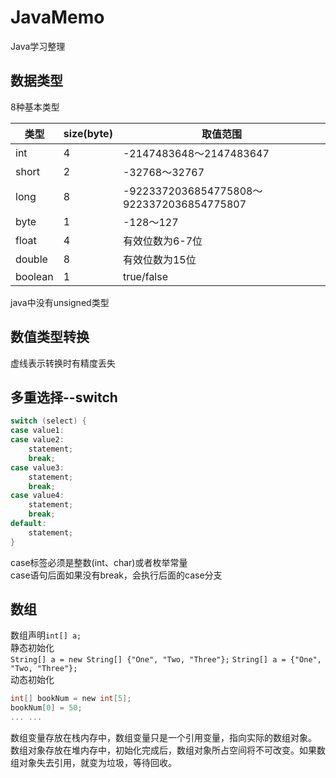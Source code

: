 # JavaMemo

Java学习整理

## 数据类型

8种基本类型

| 类型      | size(byte) | 取值范围                |
| --------- | ---------- | ----------------------- |
| int       | 4          | -2147483648～2147483647 |
| short     | 2          | -32768～32767           |
| long      | 8          | -9223372036854775808～9223372036854775807 |
| byte      | 1          | -128～127               |
| float     | 4          | 有效位数为6-7位         |
| double    | 8          | 有效位数为15位          |
| boolean   | 1          | true/false              |
java中没有unsigned类型

## 数值类型转换

虚线表示转换时有精度丢失

## 多重选择--switch
```c
switch (select) {
case value1:
case value2:
    statement;
    break;
case value3:
    statement;
    break;
case value4:
    statement;
    break;
default:
    statement;
}
```
case标签必须是整数(int、char)或者枚举常量  
case语句后面如果没有break，会执行后面的case分支

## 数组
数组声明`int[] a;`  
静态初始化  
`String[] a = new String[] {"One", "Two, "Three"};` `String[] a = {"One", "Two, "Three"};`  
动态初始化  
```c
int[] bookNum = new int[5];
bookNum[0] = 50;
... ...
```
数组变量存放在栈内存中，数组变量只是一个引用变量，指向实际的数组对象。  
数组对象存放在堆内存中，初始化完成后，数组对象所占空间将不可改变。如果数组对象失去引用，就变为垃圾，等待回收。

